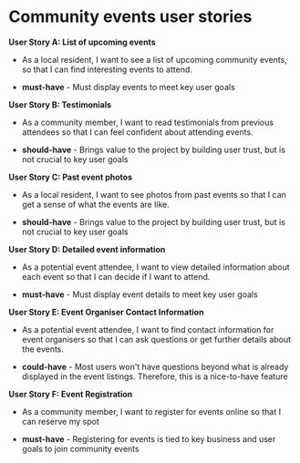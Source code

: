 # Community events user stories

**User Story A: List of upcoming events**

- As a local resident, I want to see a list of upcoming community events, so that I can find interesting events to attend.

- **must-have** - Must display events to meet key user goals

**User Story B: Testimonials**

- As a community member, I want to read testimonials from previous attendees so that I can feel confident about attending events.

- **should-have** - Brings value to the project by building user trust, but is not crucial to key user goals

**User Story C: Past event photos**

- As a local resident, I want to see photos from past events so that I can get a sense of what the events are like.

- **should-have** - Brings value to the project by building user trust, but is not crucial to key user goals

**User Story D: Detailed event information**

- As a potential event attendee, I want to view detailed information about each event so that I can decide if I want to attend.

- **must-have** - Must display event details to meet key user goals

**User Story E: Event Organiser Contact Information**

- As a potential event attendee, I want to find contact information for event organisers so that I can ask questions or get further details about the events.

- **could-have** - Most users won't have questions beyond what is already displayed in the event listings. Therefore, this is a nice-to-have feature

**User Story F: Event Registration**

- As a community member, I want to register for events online so that I can reserve my spot

- **must-have** - Registering for events is tied to key business and user goals to join community events
